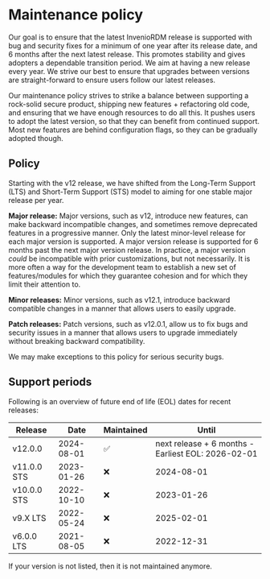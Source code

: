 # Maintenance policy

Our goal is to ensure that the latest InvenioRDM release is supported with bug and security fixes for a minimum of one year after its release date, and 6 months after the next latest release. This promotes stability and gives adopters a dependable transition period. We aim at having a new release every year. We strive our best to ensure that upgrades between versions are straight-forward to ensure users follow our latest releases.

Our maintenance policy strives to strike a balance between supporting a rock-solid secure product, shipping new features + refactoring old code, and ensuring that we have enough resources to do all this. It pushes users to adopt the latest version, so that they can benefit from continued support. Most new features are behind configuration flags, so they can be gradually adopted though.

## Policy

Starting with the v12 release, we have shifted from the Long-Term Support (LTS) and Short-Term Support (STS) model to aiming for one stable major release per year.

**Major release:** Major versions, such as v12, introduce new features, can make backward incompatible changes, and sometimes remove deprecated features in a progressive manner. Only the latest minor-level release for each major version is supported. A major version release is supported for 6 months past the next major version release. In practice, a major version *could* be incompatible with prior customizations, but not necessarily. It is more often a way for the development team to establish a new set of features/modules for which they guarantee cohesion and for which they limit their attention to.

**Minor releases:** Minor versions, such as v12.1, introduce backward compatible changes in a manner that allows users to easily upgrade.

**Patch releases:** Patch versions, such as v12.0.1, allow us to fix bugs and security issues in a manner that allows users to upgrade immediately without breaking backward compatibility.

We may make exceptions to this policy for serious security bugs.

## Support periods

Following is an overview of future end of life (EOL) dates for recent releases:

| Release     | Date       | Maintained | Until                                              |
| ----------- | ---------- | ---------- | -------------------------------------------------- |
| v12.0.0     | 2024-08-01 | ✅         | next release + 6 months - Earliest EOL: 2026-02-01 |
| v11.0.0 STS | 2023-01-26 | ❌         | 2024-08-01                                         |
| v10.0.0 STS | 2022-10-10 | ❌         | 2023-01-26                                         |
| v9.X LTS    | 2022-05-24 | ❌         | 2025-02-01                                         |
| v6.0.0 LTS  | 2021-08-05 | ❌         | 2022-12-31                                         |

If your version is not listed, then it is not maintained anymore.
